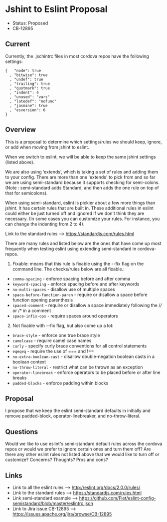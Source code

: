 # Jshint to Eslint Proposal
- Status: Proposed
- CB-12895

## Current

Currently, the .jschintrc files in most cordova repos have the following settings: 

```
{   "node": true
  , "bitwise": true
  , "undef": true
  , "trailing": true
  , "quotmark": true
  , "indent": 4
  , "unused": "vars"
  , "latedef": "nofunc"
  , "jasmine": true
  , "esversion": 6
}
```

## Overview

This is a proposal to determine which settings/rules we should keep, ignore, or add when moving from jshint to eslint.

When we switch to eslint, we will be able to keep the same jshint settings (listed above). 

We are also using ‘extends’, which is taking a set of rules and adding them to your config. There are more than one 'extends' to pick from and so far we are using semi-standard because it supports checking for semi-colons. (Note : semi-standard adds Standard, and then adds the one rule on top of that for semicolons).

When using semi-standard, eslint is pickier about a few more things than jshint. It has certain rules that are built in. These additional rules in eslint could either be just turned off and ignored if we don’t think they are necessary. (In some cases you can customize your rules. For instance, you can change the indenting from 2 to 4).

Link to the standard rules —> https://standardjs.com/rules.html

There are many rules and listed below are the ones that have come up most frequently when testing eslint using extending semi-standard in cordova-repos.

1. Fixable: means that this rule is fixable using the --fix flag on the command line. The checks/rules below are all fixable.: 
 
* `comma-spacing` - enforce spacing before and after comma
* `keyword-spacing` - enforce spacing before and after keywords
* `no-multi-spaces` - disallow use of multiple spaces
* `space-before-function-paren` - require or disallow a space before function opening parenthesis
* `spaced-comment` - require or disallow a space immediately following the // or /* in a comment
* `space-infix-ops` - require spaces around operators
 
2. Not fixable with --fix flag, but also come up a lot:

* `brace-style` - enforce one true brace style
* `camelcase` - require camel case names
* `curly` - specify curly brace conventions for all control statements
* `eqeqeq` - require the use of === and !==
* `no-extra-boolean-cast` - disallow double-negation boolean casts in a boolean context
* `no-throw-literal` - restrict what can be thrown as an exception
* `operator-linebreak` - enforce operators to be placed before or after line breaks
* `padded-blocks` - enforce padding within blocks

## Proposal

I propose that we keep the eslint semi-standard defaults in initially and remove padded-block, operator-linebreaker, and no-throw-literal.

## Questions
Would we like to use eslint's semi-standard default rules across the cordova repos or would we prefer to ignore certain ones and turn them off? Are there any other eslint rules not listed above that we would like to turn off or customize? Concerns? Thoughts? Pros and cons?

## Links
* Link to all the eslint rules —> http://eslint.org/docs/2.0.0/rules/
* Link to the standard rules --> https://standardjs.com/rules.html 
* Link semi-standard example --> https://github.com/Flet/eslint-config-semistandard/blob/master/eslintrc.json
* Link to Jira issue CB-12895 --> https://issues.apache.org/jira/browse/CB-12895